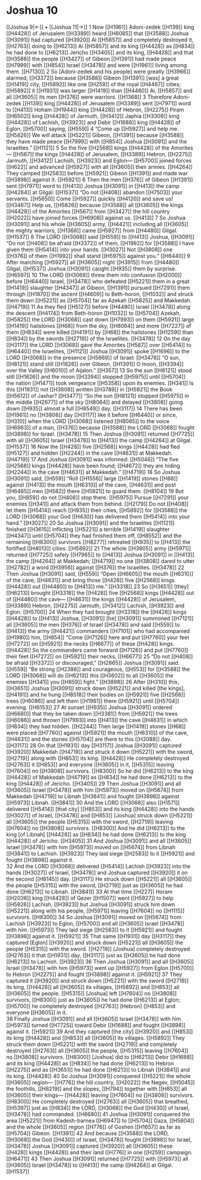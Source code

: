 # Joshua 10
[[Joshua 9|←]] • [[Joshua 11|→]]
1 Now [[H1961]] Adoni-zedek [[H139]] king [[H4428]] of Jerusalem [[H3389]] heard [[H8085]] that [[H3588]] Joshua [[H3091]] had captured [[H3920]] Ai [[H5857]] and completely destroyed it, [[H2763]] doing to [[H6213]] Ai [[H5857]] and its king [[H4428]] as [[H834]] he had done to [[H6213]] Jericho [[H3405]] and its king, [[H4428]] and that [[H3588]] the people [[H3427]] of Gibeon [[H1391]] had made peace [[H7999]] with [[H854]] Israel [[H3478]] and were [[H1961]] living among them. [[H7130]] 
2 So [Adoni-zedek and his people] were greatly [[H3966]] alarmed, [[H3372]] because [[H3588]] Gibeon [[H1391]] [was] a great [[H1419]] city, [[H5892]] like one [[H259]] of the royal [[H4467]] cities; [[H5892]] it [[H1931]] was larger [[H1419]] than [[H4480]] Ai, [[H5857]] and all [[H3605]] its men [[H376]] were warriors. [[H1368]] 
3 Therefore Adoni-zedek [[H139]] king [[H4428]] of Jerusalem [[H3389]] sent [[H7971]] word to [[H413]] Hoham [[H1944]] king [[H4428]] of Hebron, [[H2275]] Piram [[H6502]] king [[H4428]] of Jarmuth, [[H3412]] Japhia [[H3309]] king [[H4428]] of Lachish, [[H3923]] and Debir [[H1688]] king [[H4428]] of Eglon, [[H5700]] saying, [[H559]] 
4 “Come up [[H5927]] and help me. [[H5826]] We will attack [[H5221]] Gibeon, [[H1391]] because [[H3588]] they have made peace [[H7999]] with [[H854]] Joshua [[H3091]] and the Israelites.” [[H1121]] 
5 So the five [[H2568]] kings [[H4428]] of the Amorites— [[H567]] the kings [[H4428]] of Jerusalem, [[H3389]] Hebron, [[H2275]] Jarmuth, [[H3412]] Lachish, [[H3923]] and Eglon— [[H5700]] joined forces [[H622]] and advanced [[H5927]] with all [[H3605]] their armies. [[H4264]] They camped [[H2583]] before [[H5921]] Gibeon [[H1391]] and made war [[H3898]] against it. [[H5921]] 
6 Then the men [[H376]] of Gibeon [[H1391]] sent [[H7971]] word to [[H413]] Joshua [[H3091]] in [[H413]] the camp [[H4264]] at Gilgal: [[H1537]] “Do not [[H408]] abandon [[H7503]] your servants. [[H5650]] Come [[H5927]] quickly [[H4120]] and save us! [[H3467]] Help us, [[H5826]] because [[H3588]] all [[H3605]] the kings [[H4428]] of the Amorites [[H567]] from [[H3427]] the hill country [[H2022]] have joined forces [[H6908]] against us. [[H413]] 
7 So Joshua [[H3091]] and his whole [[H3605]] army, [[H4421]] including all [[H3605]] the mighty warriors, [[H1368]] came [[H5927]] from [[H4480]] Gilgal. [[H1537]] 
8 The LORD [[H3068]] said [[H559]] to [[H413]] Joshua, [[H3091]] “Do not [[H408]] be afraid [[H3372]] of them, [[H1992]] for [[H3588]] I have given them [[H5414]] into your hands. [[H3027]] Not [[H3808]] one [[H376]] of them [[H1992]] shall stand [[H5975]] against you.” [[H6440]] 
9 After marching [[H5927]] all [[H3605]] night [[H3915]] from [[H4480]] Gilgal, [[H1537]] Joshua [[H3091]] caught [[H935]] them by surprise. [[H6597]] 
10 The LORD [[H3068]] threw them into confusion [[H2000]] before [[H6440]] Israel, [[H3478]] who defeated [[H5221]] them in a great [[H1419]] slaughter [[H4347]] at Gibeon, [[H1391]] pursued [[H7291]] them through [[H1870]] the ascent [[H4609]] to Beth-horon, [[H1032]] and struck them down [[H5221]] as [[H5704]] far as Azekah [[H5825]] and Makkedah. [[H4719]] 
11 As they fled [[H5127]] before [[H4480]] Israel [[H3478]] along the descent [[H4174]] from Beth-horon [[H1032]] to [[H5704]] Azekah, [[H5825]] the LORD [[H3068]] cast down [[H7993]] on them [[H5921]] large [[H1419]] hailstones [[H68]] from the sky, [[H8064]] and more [[H7227]] of them [[H834]] were killed [[H4191]] by [[H68]] the hailstones [[H1259]] than [[H834]] by the swords [[H2719]] of the Israelites. [[H3478]] 
12 On the day [[H3117]] the LORD [[H3068]] gave the Amorites [[H567]] over [[H5414]] to [[H6440]] the Israelites, [[H1121]] Joshua [[H3091]] spoke [[H1696]] to the LORD [[H3068]] in the presence [[H5869]] of Israel: [[H3478]] “O sun, [[H8121]] stand still [[H1826]] over Gibeon, [[H1391]] O moon, [[H3394]] over the Valley [[H6010]] of Aijalon.” [[H357]] 
13 So the sun [[H8121]] stood still [[H1826]] and the moon [[H3394]] stopped [[H5975]] until [[H5704]] the nation [[H1471]] took vengeance [[H5358]] upon its enemies. [[H341]] Is this [[H1931]] not [[H3808]] written [[H3789]] in [[H5921]] the Book [[H5612]] of Jashar? [[H3477]] “So the sun [[H8121]] stopped [[H5975]] in the middle [[H2677]] of the sky [[H8064]] and delayed [[H3808]] going down [[H935]] almost a full [[H8549]] day. [[H3117]] 
14 There has been [[H1961]] no [[H3808]] day [[H3117]] like it before [[H6440]] or since, [[H310]] when the LORD [[H3068]] listened [[H8085]] to the voice [[H6963]] of a man, [[H376]] because [[H3588]] the LORD [[H3068]] fought [[H3898]] for Israel. [[H3478]] 
15 Then Joshua [[H3091]] returned [[H7725]] with all [[H3605]] Israel [[H3478]] to [[H413]] the camp [[H4264]] at Gilgal. [[H1537]] 
16 Now the [[H428]] five [[H2568]] kings [[H4428]] had fled [[H5127]] and hidden [[H2244]] in the cave [[H4631]] at Makkedah. [[H4719]] 
17 And Joshua [[H3091]] was informed: [[H5046]] “The five [[H2568]] kings [[H4428]] have been found; [[H4672]] they are hiding [[H2244]] in the cave [[H4631]] at Makkedah.” [[H4719]] 
18 So Joshua [[H3091]] said, [[H559]] “Roll [[H1556]] large [[H1419]] stones [[H68]] against [[H413]] the mouth [[H6310]] of the cave, [[H4631]] and post [[H6485]] men [[H582]] there [[H5921]] to guard them. [[H8104]] 
19 But you, [[H859]] do not [[H408]] stop there. [[H5975]] Pursue [[H7291]] your enemies [[H341]] and attack them from behind. [[H2179]] Do not [[H408]] let them [[H5414]] reach [[H935]] their cities, [[H5892]] for [[H3588]] the LORD [[H3068]] your God [[H430]] has delivered them [[H5414]] into your hand.” [[H3027]] 
20 So Joshua [[H3091]] and the Israelites [[H1121]] finished [[H3615]] inflicting [[H5221]] a terrible [[H1419]] slaughter [[H4347]] until [[H5704]] they had finished them off, [[H8552]] and the remaining [[H8300]] survivors [[H8277]] retreated [[H935]] to [[H413]] the fortified [[H4013]] cities. [[H5892]] 
21 The whole [[H3605]] army [[H5971]] returned [[H7725]] safely [[H7965]] to [[H413]] Joshua [[H3091]] in [[H413]] the camp [[H4264]] at Makkedah; [[H4719]] no one [[H3808]] dared to utter [[H2782]] a word [[H3956]] against [[H376]] the Israelites. [[H3478]] 
22 Then Joshua [[H3091]] said, [[H559]] “Open [[H6605]] the mouth [[H6310]] of the cave, [[H4631]] and bring those [[H428]] five [[H2568]] kings [[H4428]] out [[H4480]] to [[H413]] me.” [[H3318]] 
23 So [[H3651]] [they] [[H6213]] brought [[H3318]] the [[H428]] five [[H2568]] kings [[H4428]] out of [[H4480]] the cave— [[H4631]] the kings [[H4428]] of Jerusalem, [[H3389]] Hebron, [[H2275]] Jarmuth, [[H3412]] Lachish, [[H3923]] and Eglon. [[H5700]] 
24 When they had brought [[H3318]] the [[H428]] kings [[H4428]] to [[H413]] Joshua, [[H3091]] [he] [[H3091]] summoned [[H7121]] all [[H3605]] the men [[H376]] of Israel [[H3478]] and said [[H559]] to [[H413]] the army [[H4421]] commanders [[H7101]] who had accompanied [[H1980]] him, [[H854]] “Come [[H7126]] here and put [[H7760]] your feet [[H7272]] on [[H5921]] the necks [[H6677]] of these [[H428]] kings. [[H4428]] So the commanders came forward [[H7126]] and put [[H7760]] their feet [[H7272]] on [[H5921]] their necks. [[H6677]] 
25 “Do not [[H408]] be afraid [[H3372]] or discouraged,” [[H2865]] Joshua [[H3091]] said. [[H559]] “Be strong [[H2388]] and courageous, [[H553]] for [[H3588]] the LORD [[H3068]] will do [[H6213]] this [[H3602]] to all [[H3605]] the enemies [[H341]] you [[H859]] fight.” [[H3898]] 
26 After [[H310]] this, [[H3651]] Joshua [[H3091]] struck down [[H5221]] and killed [the kings], [[H4191]] and he hung [[H8518]] their bodies on [[H5921]] five [[H2568]] trees [[H6086]] and left them [[H1961]] there [[H5921]] until [[H5704]] evening. [[H6153]] 
27 At sunset [[H935]] Joshua [[H3091]] ordered [[H6680]] that they be taken down [[H3381]] from [[H5921]] the trees [[H6086]] and thrown [[H7993]] into [[H413]] the cave [[H4631]] in which [[H834]] they had hidden. [[H2244]] Then large [[H1419]] stones [[H68]] were placed [[H7760]] against [[H5921]] the mouth [[H6310]] of the cave, [[H4631]] and the stones [[H5704]] are there to this [[H2088]] day. [[H3117]] 
28 On that [[H1931]] day [[H3117]] Joshua [[H3091]] captured [[H3920]] Makkedah [[H4719]] and struck it down [[H5221]] with the sword, [[H2719]] along with [[H853]] its king. [[H4428]] He completely destroyed [[H2763]] it [[H853]] and everyone [[H3605]] in it, [[H5315]] leaving [[H7604]] no [[H3808]] survivors. [[H8300]] So he did [[H6213]] to the king [[H4428]] of Makkedah [[H4719]] as [[H834]] he had done [[H6213]] to the king [[H4428]] of Jericho. [[H3405]] 
29 Then Joshua [[H3091]] and all [[H3605]] Israel [[H3478]] with him [[H5973]] moved on [[H5674]] from Makkedah [[H4719]] to Libnah [[H3841]] and fought [[H3898]] against [[H5973]] Libnah. [[H3841]] 
30 And the LORD [[H3068]] also [[H1571]] delivered [[H5414]] [that city] [[H853]] and its king [[H4428]] into the hands [[H3027]] of Israel, [[H3478]] and [[H853]] [Joshua] struck down [[H5221]] all [[H3605]] the people [[H5315]] with the sword, [[H2719]] leaving [[H7604]] no [[H3808]] survivors. [[H8300]] And he did [[H6213]] to the king [of Libnah] [[H4428]] as [[H834]] he had done [[H6213]] to the king [[H4428]] of Jericho. [[H3405]] 
31 And Joshua [[H3091]] and all [[H3605]] Israel [[H3478]] with him [[H5973]] moved on [[H5674]] from Libnah [[H3841]] to Lachish. [[H3923]] They laid siege [[H2583]] to it [[H5921]] and fought [[H3898]] against it.  
32 And the LORD [[H3068]] delivered [[H5414]] Lachish [[H3923]] into the hands [[H3027]] of Israel, [[H3478]] and Joshua captured [[H3920]] it on the second [[H8145]] day. [[H3117]] He struck down [[H5221]] all [[H3605]] the people [[H5315]] with the sword, [[H2719]] just as [[H3605]] he had done [[H6213]] to Libnah. [[H3841]] 
33 At that time [[H227]] Horam [[H2036]] king [[H4428]] of Gezer [[H1507]] went [[H5927]] to help [[H5826]] Lachish, [[H3923]] but Joshua [[H3091]] struck him down [[H5221]] along with his people, [[H5971]] leaving [[H7604]] no [[H1115]] survivors. [[H8300]] 
34 So Joshua [[H3091]] moved on [[H5674]] from Lachish [[H3923]] to Eglon, [[H5700]] and all [[H3605]] Israel [[H3478]] with him. [[H5973]] They laid siege [[H2583]] to it [[H5921]] and fought [[H3898]] against it. [[H5921]] 
35 That same [[H1931]] day [[H3117]] they captured [Eglon] [[H3920]] and struck down [[H5221]] all [[H3605]] the people [[H5315]] with the sword. [[H2719]] [Joshua] completely destroyed [[H2763]] it that [[H1931]] day, [[H3117]] just as [[H3605]] he had done [[H6213]] to Lachish. [[H3923]] 
36 Then Joshua [[H3091]] and all [[H3605]] Israel [[H3478]] with him [[H5973]] went up [[H5927]] from Eglon [[H5700]] to Hebron [[H2275]] and fought [[H3898]] against it. [[H5921]] 
37 They captured it [[H3920]] and struck down [[H5221]] with the sword [[H2719]] its king, [[H4428]] all [[H3605]] its villages, [[H5892]] and [[H853]] all [[H3605]] the people. [[H5315]] [Joshua] left [[H7604]] no [[H3808]] survivors, [[H8300]] just as [[H3605]] he had done [[H6213]] at Eglon; [[H5700]] he completely destroyed [[H2763]] [Hebron] [[H853]] and everyone [[H3605]] in it.  
38 Finally Joshua [[H3091]] and all [[H3605]] Israel [[H3478]] with him [[H5973]] turned [[H7725]] toward Debir [[H1688]] and fought [[H3898]] against it. [[H5921]] 
39 And they captured [the city] [[H3920]] and [[H853]] its king [[H4428]] and [[H853]] all [[H3605]] its villages. [[H5892]] They struck them down [[H5221]] with the sword [[H2719]] and completely destroyed [[H2763]] all [[H3605]] the people, [[H5315]] leaving [[H7604]] no [[H3808]] survivors. [[H8300]] [Joshua] did to [[H6213]] Debir [[H1688]] and its king [[H4428]] as [[H834]] he had done [[H6213]] to Hebron [[H2275]] and as [[H3651]] he had done [[H6213]] to Libnah [[H3841]] and its king. [[H4428]] 
40 So Joshua [[H3091]] conquered [[H5221]] the whole [[H3605]] region— [[H776]] the hill country, [[H2022]] the Negev, [[H5045]] the foothills, [[H8219]] and the slopes, [[H794]] together with [[H853]] all [[H3605]] their kings— [[H4428]] leaving [[H7604]] no [[H3808]] survivors. [[H8300]] He completely destroyed [[H2763]] all [[H3605]] that breathed, [[H5397]] just as [[H834]] the LORD, [[H3068]] the God [[H430]] of Israel, [[H3478]] had commanded. [[H6680]] 
41 Joshua [[H3091]] conquered the area [[H5221]] from  Kadesh-barnea [[H6947]] to [[H5704]] Gaza, [[H5804]] and the whole [[H3605]] region [[H776]] of Goshen [[H1657]] as far as [[H5704]] Gibeon. [[H1391]] 
42 And because [[H3588]] the LORD, [[H3068]] the God [[H430]] of Israel, [[H3478]] fought [[H3898]] for Israel, [[H3478]] Joshua [[H3091]] captured [[H3920]] all [[H3605]] these [[H428]] kings [[H4428]] and their land [[H776]] in one [[H259]] campaign. [[H6471]] 
43 Then Joshua [[H3091]] returned [[H7725]] with [[H5973]] all [[H3605]] Israel [[H3478]] to [[H413]] the camp [[H4264]] at Gilgal. [[H1537]] 
